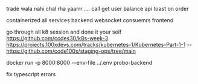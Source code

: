 trade wala nahi chal rha yaarrr ....
call get user balance api
toast on order

containerized all services
    backend
    websocket
    consuemrs
    frontend

go through all k8 session and done it  your self
    https://github.com/codes30/k8s-week-3
    https://projects.100xdevs.com/tracks/kubernetes-1/Kubernetes-Part-1-1
    --https://github.com/code100x/staging-ops/tree/main

docker run -p 8000:8000 --env-file ../.env probo-backend

fix typescript errors